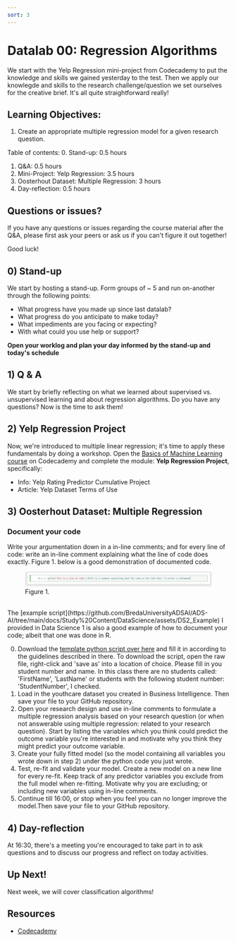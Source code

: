 ```yaml
---
sort: 3
---
```


# Datalab 00: Regression Algorithms

We start with the Yelp Regression mini-project from Codecademy to put the knowledge and skills we gained yesterday to the test. Then we apply our knowlegde and skills to the research challenge/question we set ourselves for the creative brief. It's all quite straightforward really!

## Learning Objectives:
1. Create an appropriate multiple regression model for a given research question.

Table of contents:
0. Stand-up: 0.5 hours
1. Q&A: 0.5 hours
2. Mini-Project: Yelp Regression: 3.5 hours
3. Oosterhout Dataset: Multiple Regression: 3 hours
4. Day-reflection: 0.5 hours

## Questions or issues?
If you have any questions or issues regarding the course material after the Q&A, please first ask your peers or ask us if you can't figure it out together!


Good luck!

## 0) Stand-up
We start by hosting a stand-up. Form groups of ~ 5 and run on-another through the following points:
- What progress have you made up since last datalab?
- What progress do you anticipate to make today?
- What impediments are you facing or expecting?
- With what could you use help or support?

**Open your worklog and plan your day informed by the stand-up and today's schedule**

## 1) Q & A
We start by briefly reflecting on what we learned about supervised vs. unsupervised learning and about regression algorithms. Do you have any questions? Now is the time to ask them!


## 2) Yelp Regression Project
Now, we're introduced to multiple linear regression; it's time to apply these fundamentals by doing a workshop. Open the [Basics of Machine Learning course](https://www.codecademy.com/learn/machine-learning) on Codecademy and complete the module: **Yelp Regression Project**, specifically:
- Info: Yelp Rating Predictor Cumulative Project
- Article: Yelp Dataset Terms of Use


## 3) Oosterhout Dataset: Multiple Regression
### Document your code
Write your argumentation down in a in-line comments; and for every line of code: write an in-line comment explaining what the line of code does exactly. Figure 1. below is a good demonstration of documented code.
<figure>
    <img src=".\images\InLineComment.jpg" />
    <figcaption>Figure 1.</figcaption>
</figure>
<br>
The [example script](https://github.com/BredaUniversityADSAI/ADS-AI/tree/main/docs/Study%20Content/DataScience/assets/DS2_Example) I provided in Data Science 1 is also a good example of how to document your code; albeit that one was done in R.

0. Download the [template python script over here](https://github.com/BredaUniversityADSAI/ADS-AI/blob/3a73817f6ad0d65d0f97fa33cb867dce004df50c/docs/Study%20Content/Introduction%20to%20Machine%20Learning/Assets/MachineLearning_TemplateScript_FirstName_LastName_StudentNumber.ipynb.ipynb) and fill it in according to the guidelines described in there. To download the script, open the raw file, right-click and 'save as' into a location of choice. Please fill in you student number and name. In this class there are no students called: 'FirstName', 'LastName' or students with the following student number: 'StudentNumber', I checked.
1. Load in the youthcare dataset you created in Business Intelligence. Then save your file to your GitHub repository.
2. Open your research design and use in-line comments to  formulate a multiple regression analysis based on your research question (or when not answerable using multiple regression: related to your research question). Start by listing the variables which you think could predict the outcome variable you're interested in and motivate why you think they might predict your outcome variable.
3. Create your fully fitted model (so the model containing all variables you wrote down in step 2) under the python code you just wrote.
4. Test, re-fit and validate your model. Create a new model on a new line for every re-fit. Keep track of any predictor variables you exclude from the full model when re-fitting. Motivate why you are excluding; or including new variables using in-line comments.
5. Continue till 16:00, or stop when you feel you can no longer improve the model.Then save your file to your GitHub repository.

## 4) Day-reflection
At 16:30, there's a meeting you're encouraged to take part in to ask questions and to discuss our progress and reflect on today activities.

## Up Next!
Next week, we will cover classification algorithms!


## Resources
- [Codecademy](https://www.codecademy.com/learn/machine-learning)
